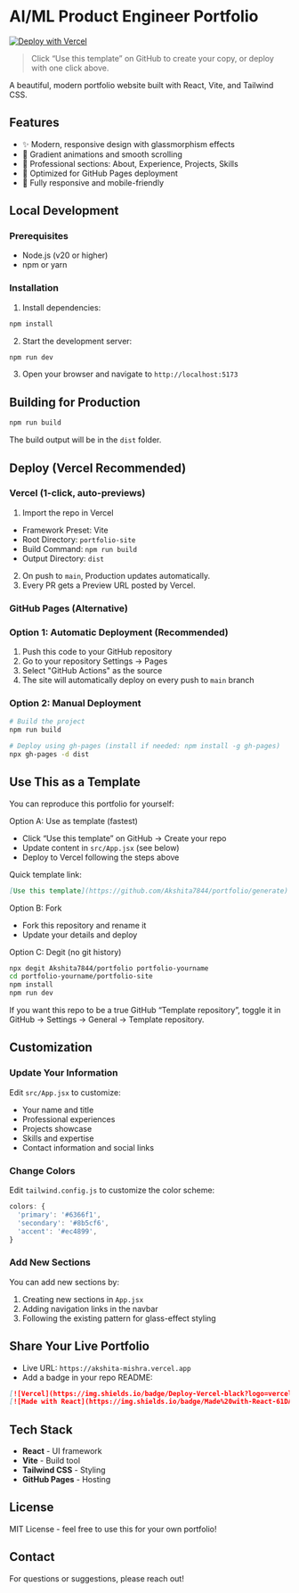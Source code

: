 # AI/ML Product Engineer Portfolio

[![Deploy with Vercel](https://vercel.com/button)](https://vercel.com/new/clone?repository-url=https%3A%2F%2Fgithub.com%2FAkshita7844%2Fportfolio&project-name=portfolio-site&repository-name=portfolio&root-directory=portfolio-site&build-command=npm%20run%20build&output-directory=dist)

> Click “Use this template” on GitHub to create your copy, or deploy with one click above.

A beautiful, modern portfolio website built with React, Vite, and Tailwind CSS.

## Features

- ✨ Modern, responsive design with glassmorphism effects
- 🎨 Gradient animations and smooth scrolling
- 💼 Professional sections: About, Experience, Projects, Skills
- 🚀 Optimized for GitHub Pages deployment
- 📱 Fully responsive and mobile-friendly

## Local Development

### Prerequisites

- Node.js (v20 or higher)
- npm or yarn

### Installation

1. Install dependencies:
```bash
npm install
```

2. Start the development server:
```bash
npm run dev
```

3. Open your browser and navigate to `http://localhost:5173`

## Building for Production

```bash
npm run build
```

The build output will be in the `dist` folder.

## Deploy (Vercel Recommended)

### Vercel (1-click, auto-previews)

1) Import the repo in Vercel
- Framework Preset: Vite
- Root Directory: `portfolio-site`
- Build Command: `npm run build`
- Output Directory: `dist`

2) On push to `main`, Production updates automatically.
3) Every PR gets a Preview URL posted by Vercel.

### GitHub Pages (Alternative)

### Option 1: Automatic Deployment (Recommended)

1. Push this code to your GitHub repository
2. Go to your repository Settings → Pages
3. Select "GitHub Actions" as the source
4. The site will automatically deploy on every push to `main` branch

### Option 2: Manual Deployment

```bash
# Build the project
npm run build

# Deploy using gh-pages (install if needed: npm install -g gh-pages)
npx gh-pages -d dist
```

## Use This as a Template

You can reproduce this portfolio for yourself:

Option A: Use as template (fastest)
- Click “Use this template” on GitHub → Create your repo
- Update content in `src/App.jsx` (see below)
- Deploy to Vercel following the steps above

Quick template link:

```md
[Use this template](https://github.com/Akshita7844/portfolio/generate)
```

Option B: Fork
- Fork this repository and rename it
- Update your details and deploy

Option C: Degit (no git history)
```bash
npx degit Akshita7844/portfolio portfolio-yourname
cd portfolio-yourname/portfolio-site
npm install
npm run dev
```

If you want this repo to be a true GitHub “Template repository”, toggle it in GitHub → Settings → General → Template repository.

## Customization

### Update Your Information

Edit `src/App.jsx` to customize:
- Your name and title
- Professional experiences
- Projects showcase
- Skills and expertise
- Contact information and social links

### Change Colors

Edit `tailwind.config.js` to customize the color scheme:

```js
colors: {
  'primary': '#6366f1',
  'secondary': '#8b5cf6',
  'accent': '#ec4899',
}
```

### Add New Sections

You can add new sections by:
1. Creating new sections in `App.jsx`
2. Adding navigation links in the navbar
3. Following the existing pattern for glass-effect styling

## Share Your Live Portfolio

- Live URL: `https://akshita-mishra.vercel.app`
- Add a badge in your repo README:

```md
[![Vercel](https://img.shields.io/badge/Deploy-Vercel-black?logo=vercel)](https://vercel.com/new)
[![Made with React](https://img.shields.io/badge/Made%20with-React-61DAFB?logo=react&logoColor=white)](#)
```

## Tech Stack

- **React** - UI framework
- **Vite** - Build tool
- **Tailwind CSS** - Styling
- **GitHub Pages** - Hosting

## License

MIT License - feel free to use this for your own portfolio!

## Contact

For questions or suggestions, please reach out!
